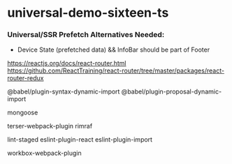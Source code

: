 # universal-demo-sixteen-ts

### Universal/SSR Prefetch Alternatives Needed:

* Device State (prefetched data) && InfoBar should be part of Footer

https://reactjs.org/docs/react-router.html
https://github.com/ReactTraining/react-router/tree/master/packages/react-router-redux

@babel/plugin-syntax-dynamic-import
@babel/plugin-proposal-dynamic-import

mongoose

terser-webpack-plugin
rimraf

lint-staged
eslint-plugin-react
eslint-plugin-import

workbox-webpack-plugin